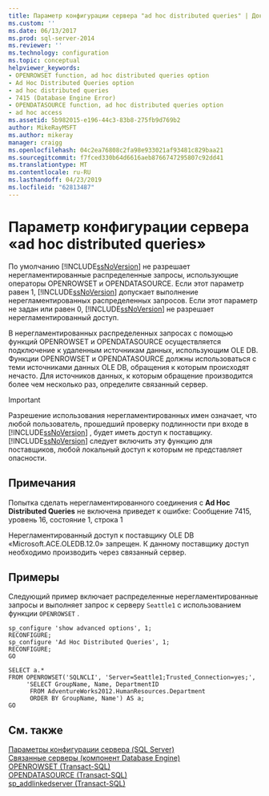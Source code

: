 ```yaml
---
title: Параметр конфигурации сервера "ad hoc distributed queries" | Документы Майкрософт
ms.custom: ''
ms.date: 06/13/2017
ms.prod: sql-server-2014
ms.reviewer: ''
ms.technology: configuration
ms.topic: conceptual
helpviewer_keywords:
- OPENROWSET function, ad hoc distributed queries option
- Ad Hoc Distributed Queries option
- ad hoc distributed queries
- 7415 (Database Engine Error)
- OPENDATASOURCE function, ad hoc distributed queries option
- ad hoc access
ms.assetid: 5b982015-e196-44c3-83b8-275fb9d769b2
author: MikeRayMSFT
ms.author: mikeray
manager: craigg
ms.openlocfilehash: 04c2ea76808c2fa98e933021af93481c829baa21
ms.sourcegitcommit: f7fced330b64d6616aeb8766747295807c92dd41
ms.translationtype: MT
ms.contentlocale: ru-RU
ms.lasthandoff: 04/23/2019
ms.locfileid: "62813487"
---
```

# <a name="ad-hoc-distributed-queries-server-configuration-option"></a>Параметр конфигурации сервера «ad hoc distributed queries»
  По умолчанию [!INCLUDE[ssNoVersion](../../includes/ssnoversion-md.md)] не разрешает нерегламентированные распределенные запросы, использующие операторы OPENROWSET и OPENDATASOURCE. Если этот параметр равен 1, [!INCLUDE[ssNoVersion](../../includes/ssnoversion-md.md)] допускает выполнение нерегламентированных распределенных запросов. Если этот параметр не задан или равен 0, [!INCLUDE[ssNoVersion](../../includes/ssnoversion-md.md)] не разрешает нерегламентированный доступ.  
  
 В нерегламентированных распределенных запросах с помощью функций OPENROWSET и OPENDATASOURCE осуществляется подключение к удаленным источникам данных, использующим OLE DB. Функции OPENROWSET и OPENDATASOURCE должны использоваться с теми источниками данных OLE DB, обращения к которым происходят нечасто. Для источников данных, к которым обращение производится более чем несколько раз, определите связанный сервер.  
  
> [!IMPORTANT]  
>  Разрешение использования нерегламентированных имен означает, что любой пользователь, прошедший проверку подлинности при входе в [!INCLUDE[ssNoVersion](../../includes/ssnoversion-md.md)] , будет иметь доступ к поставщику. [!INCLUDE[ssNoVersion](../../includes/ssnoversion-md.md)] следует включить эту функцию для поставщиков, любой локальный доступ к которым не представляет опасности.  
  
## <a name="remarks"></a>Примечания  
 Попытка сделать нерегламентированного соединения с **Ad Hoc Distributed Queries** не включена приведет к ошибке: Сообщение 7415, уровень 16, состояние 1, строка 1  
  
 Нерегламентированный доступ к поставщику OLE DB «Microsoft.ACE.OLEDB.12.0» запрещен. К данному поставщику доступ необходимо производить через связанный сервер.  
  
## <a name="examples"></a>Примеры  
 Следующий пример включает распределенные нерегламентированные запросы и выполняет запрос к серверу `Seattle1` с использованием функции `OPENROWSET` .  
  
```  
sp_configure 'show advanced options', 1;  
RECONFIGURE;  
sp_configure 'Ad Hoc Distributed Queries', 1;  
RECONFIGURE;  
GO  
  
SELECT a.*  
FROM OPENROWSET('SQLNCLI', 'Server=Seattle1;Trusted_Connection=yes;',  
     'SELECT GroupName, Name, DepartmentID  
      FROM AdventureWorks2012.HumanResources.Department  
      ORDER BY GroupName, Name') AS a;  
GO  
```  
  
## <a name="see-also"></a>См. также  
 [Параметры конфигурации сервера (SQL Server)](server-configuration-options-sql-server.md)   
 [Связанные серверы (компонент Database Engine)](../../relational-databases/linked-servers/linked-servers-database-engine.md)   
 [OPENROWSET (Transact-SQL)](/sql/t-sql/functions/openrowset-transact-sql)   
 [OPENDATASOURCE (Transact-SQL)](/sql/t-sql/functions/opendatasource-transact-sql)   
 [sp_addlinkedserver (Transact-SQL)](/sql/relational-databases/system-stored-procedures/sp-addlinkedserver-transact-sql)  
  
  
